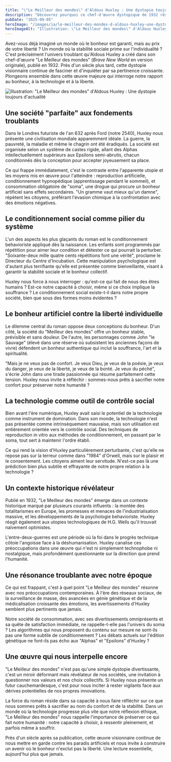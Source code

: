 ```yaml
---
title: "\"Le Meilleur des mondes\" d'Aldous Huxley : Une dystopie toujours d'actualité"
description: "Découvrez pourquoi ce chef-d'œuvre dystopique de 1932 résonne encore aujourd'hui avec ses thèmes de conditionnement social, bonheur artificiel et technologie."
pubDate: "2025-09-05"
heroImage: "/images/ia/le-meilleur-des-mondes-d-aldous-huxley-une-dystopie-toujours-d-actualite-hero.png"
heroImageAlt: "Illustration: \"Le Meilleur des mondes\" d'Aldous Huxley : Une dystopie toujours d'actualité"
---
```


Avez-vous déjà imaginé un monde où le bonheur est garanti, mais au prix de votre liberté ? Un monde où la stabilité sociale prime sur l'individualité ? C'est précisément l'univers troublant qu'Aldous Huxley a créé dans son chef-d'œuvre "Le Meilleur des mondes" (*Brave New World* en version originale), publié en 1932. Près d'un siècle plus tard, cette dystopie visionnaire continue de fasciner et d'inquiéter par sa pertinence croissante. Plongeons ensemble dans cette œuvre majeure qui interroge notre rapport au bonheur, à la technologie et à la liberté.


![Illustration: "Le Meilleur des mondes" d'Aldous Huxley : Une dystopie toujours d'actualité](/images/ia/le-meilleur-des-mondes-d-aldous-huxley-une-dystopie-toujours-d-actualite-inline.png)


## Une société "parfaite" aux fondements troublants

Dans le Londres futuriste de l'an 632 après Ford (notre 2540), Huxley nous présente une civilisation mondiale apparemment idéale. La guerre, la pauvreté, la maladie et même le chagrin ont été éradiqués. La société est organisée selon un système de castes rigide, allant des Alphas intellectuellement supérieurs aux Epsilons semi-abrutis, chacun conditionnés dès la conception pour accepter joyeusement sa place.

Ce qui frappe immédiatement, c'est le contraste entre l'apparente utopie et les moyens mis en œuvre pour l'atteindre : reproduction artificielle, conditionnement hypnopédique (apprentissage pendant le sommeil), et consommation obligatoire de "soma", une drogue qui procure un bonheur artificiel sans effets secondaires. "Un gramme vaut mieux qu'un damne", répètent les citoyens, préférant l'évasion chimique à la confrontation avec des émotions négatives.

## Le conditionnement social comme pilier du système

L'un des aspects les plus glaçants du roman est le conditionnement behavioriste appliqué dès la naissance. Les enfants sont programmés par répétition pour aimer leur condition et détester ce qui pourrait la perturber. "Soixante-deux mille quatre cents répétitions font une vérité", proclame le Directeur du Centre d'Incubation. Cette manipulation psychologique est d'autant plus terrifiante qu'elle est présentée comme bienveillante, visant à garantir la stabilité sociale et le bonheur collectif.

Huxley nous force à nous interroger : qu'est-ce qui fait de nous des êtres humains ? Est-ce notre capacité à choisir, même si ce choix implique la souffrance ? Le conditionnement social existe-t-il dans notre propre société, bien que sous des formes moins évidentes ?

## Le bonheur artificiel contre la liberté individuelle

Le dilemme central du roman oppose deux conceptions du bonheur. D'un côté, la société du "Meilleur des mondes" offre un bonheur stable, prévisible et sans douleur. De l'autre, les personnages comme John "le Sauvage" (élevé dans une réserve où subsistent les anciennes façons de vivre) défendent un bonheur authentique qui inclut la souffrance, l'art et la spiritualité.

"Mais je ne veux pas de confort. Je veux Dieu, je veux de la poésie, je veux du danger, je veux de la liberté, je veux de la bonté. Je veux du péché", s'écrie John dans une tirade passionnée qui résume parfaitement cette tension. Huxley nous invite à réfléchir : sommes-nous prêts à sacrifier notre confort pour préserver notre humanité ?

## La technologie comme outil de contrôle social

Bien avant l'ère numérique, Huxley avait saisi le potentiel de la technologie comme instrument de domination. Dans son monde, la technologie n'est pas présentée comme intrinsèquement mauvaise, mais son utilisation est entièrement orientée vers le contrôle social. Des techniques de reproduction in vitro aux méthodes de conditionnement, en passant par le soma, tout sert à maintenir l'ordre établi.

Ce qui rend la vision d'Huxley particulièrement perturbante, c'est qu'elle ne repose pas sur la terreur comme dans "1984" d'Orwell, mais sur le plaisir et le consentement. Les citoyens aiment leur servitude. N'est-ce pas là une prédiction bien plus subtile et effrayante de notre propre relation à la technologie ?

## Un contexte historique révélateur

Publié en 1932, "Le Meilleur des mondes" émerge dans un contexte historique marqué par plusieurs courants influents : la montée des totalitarismes en Europe, les promesses et menaces de l'industrialisation massive, et les développements de la psychologie behavioriste. Huxley réagit également aux utopies technologiques de H.G. Wells qu'il trouvait naïvement optimistes.

L'entre-deux-guerres est une période où la foi dans le progrès technique côtoie l'angoisse face à la déshumanisation. Huxley canalise ces préoccupations dans une œuvre qui n'est ni simplement technophobe ni nostalgique, mais profondément questionnante sur la direction que prend l'humanité.

## Une résonance troublante avec notre époque

Ce qui est frappant, c'est à quel point "Le Meilleur des mondes" résonne avec nos préoccupations contemporaines. À l'ère des réseaux sociaux, de la surveillance de masse, des avancées en génie génétique et de la médicalisation croissante des émotions, les avertissements d'Huxley semblent plus pertinents que jamais.

Notre société de consommation, avec ses divertissements omniprésents et sa quête de satisfaction immédiate, ne rappelle-t-elle pas l'univers du soma ? Les algorithmes qui nous proposent du contenu sur mesure ne sont-ils pas une forme subtile de conditionnement ? Les débats actuels sur l'édition génétique ne font-ils pas écho aux "Alphas" et "Epsilons" d'Huxley ?

## Une œuvre qui nous interpelle encore

"Le Meilleur des mondes" n'est pas qu'une simple dystopie divertissante, c'est un miroir déformant mais révélateur de nos sociétés, une invitation à questionner nos valeurs et nos choix collectifs. Si Huxley nous présente un futur cauchemardesque, c'est pour nous inciter à rester vigilants face aux dérives potentielles de nos propres innovations.

La force du roman réside dans sa capacité à nous faire réfléchir sur ce que nous sommes prêts à sacrifier au nom du confort et de la stabilité. Dans un monde où la technologie progresse plus vite que notre réflexion éthique, "Le Meilleur des mondes" nous rappelle l'importance de préserver ce qui fait notre humanité : notre capacité à choisir, à ressentir pleinement, et parfois même à souffrir.

Près d'un siècle après sa publication, cette œuvre visionnaire continue de nous mettre en garde contre les paradis artificiels et nous invite à construire un avenir où le bonheur n'exclut pas la liberté. Une lecture essentielle, aujourd'hui plus que jamais.